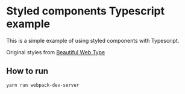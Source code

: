 Styled components Typescript example
====================================

This is a simple example of using styled components with Typescript.

Original styles from [Beautiful Web Type](https://github.com/ubuwaits/beautiful-web-type)

## How to run

    yarn run webpack-dev-server